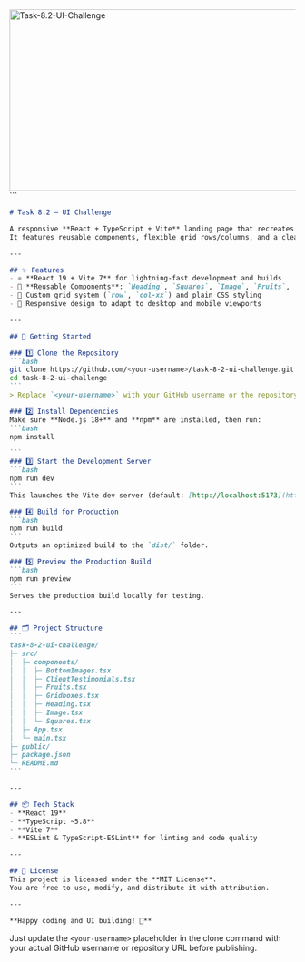 <img src="https://socialify.git.ci/Mluleki23/Task-8.2-UI-Challenge/image?language=1&owner=1&name=1&stargazers=1&theme=Light" alt="Task-8.2-UI-Challenge" width="640" height="320" />
```


````markdown
# Task 8.2 – UI Challenge

A responsive **React + TypeScript + Vite** landing page that recreates a multi-section marketing layout.  
It features reusable components, flexible grid rows/columns, and a clean design inspired by modern creative-agency sites.

---

## ✨ Features
- ⚛️ **React 19 + Vite 7** for lightning-fast development and builds  
- 🧩 **Reusable Components**: `Heading`, `Squares`, `Image`, `Fruits`, `ClientTestimonials`, `BottomImages`, `Footer`  
- 🎨 Custom grid system (`row`, `col-xx`) and plain CSS styling  
- 📱 Responsive design to adapt to desktop and mobile viewports

---

## 🚀 Getting Started

### 1️⃣ Clone the Repository
```bash
git clone https://github.com/<your-username>/task-8-2-ui-challenge.git
cd task-8-2-ui-challenge
```
> Replace `<your-username>` with your GitHub username or the repository owner.

### 2️⃣ Install Dependencies
Make sure **Node.js 18+** and **npm** are installed, then run:
```bash
npm install

```
### 3️⃣ Start the Development Server
```bash
npm run dev
```
This launches the Vite dev server (default: [http://localhost:5173](http://localhost:5173)).

### 4️⃣ Build for Production
```bash
npm run build
```
Outputs an optimized build to the `dist/` folder.

### 5️⃣ Preview the Production Build
```bash
npm run preview
```
Serves the production build locally for testing.

---

## 🗂 Project Structure
```
task-8-2-ui-challenge/
├─ src/
│  ├─ components/
│  │  ├─ BottomImages.tsx
│  │  ├─ ClientTestimonials.tsx
│  │  ├─ Fruits.tsx
│  │  ├─ Gridboxes.tsx
│  │  ├─ Heading.tsx
│  │  ├─ Image.tsx
│  │  └─ Squares.tsx
│  ├─ App.tsx
│  └─ main.tsx
├─ public/
├─ package.json
└─ README.md
```

---

## 📦 Tech Stack
- **React 19**
- **TypeScript ~5.8**
- **Vite 7**
- **ESLint & TypeScript-ESLint** for linting and code quality

---

## 📝 License
This project is licensed under the **MIT License**.  
You are free to use, modify, and distribute it with attribution.

---

**Happy coding and UI building! 🎨**
````

Just update the `<your-username>` placeholder in the clone command with your actual GitHub username or repository URL before publishing.
